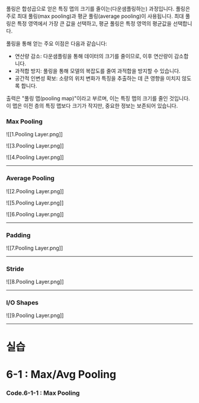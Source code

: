
풀링은 합성곱으로 얻은 특징 맵의 크기를 줄이는(다운샘플링하는) 과정입니다. 풀링은 주로 최대 풀링(max pooling)과 평균 풀링(average pooling)이 사용됩니다. 최대 풀링은 특정 영역에서 가장 큰 값을 선택하고, 평균 풀링은 특정 영역의 평균값을 선택합니다.

풀링을 통해 얻는 주요 이점은 다음과 같습니다:

- 연산량 감소: 다운샘플링을 통해 데이터의 크기를 줄이므로, 이후 연산량이 감소합니다.
- 과적합 방지: 풀링을 통해 모델의 복잡도를 줄여 과적합을 방지할 수 있습니다.
- 공간적 인변성 확보: 소량의 위치 변화가 특징을 추출하는 데 큰 영향을 미치지 않도록 합니다.

출력은 "풀링 맵(pooling map)"이라고 부르며, 이는 특징 맵의 크기를 줄인 것입니다. 이 맵은 이전 층의 특징 맵보다 크기가 작지만, 중요한 정보는 보존되어 있습니다.


### Max Pooling
![[1.Pooling Layer.png]]

![[3.Pooling Layer.png]]

![[4.Pooling Layer.png]]




---
### Average Pooling
![[2.Pooling Layer.png]]

![[5.Pooling Layer.png]]

![[6.Pooling Layer.png]]



---

### Padding

![[7.Pooling Layer.png]]


---

### Stride

![[8.Pooling Layer.png]]



---
### I/O Shapes
![[9.Pooling Layer.png]]





---
# 실습


# 6-1 : Max/Avg Pooling

### Code.6-1-1 : Max Pooling
``` python

```

